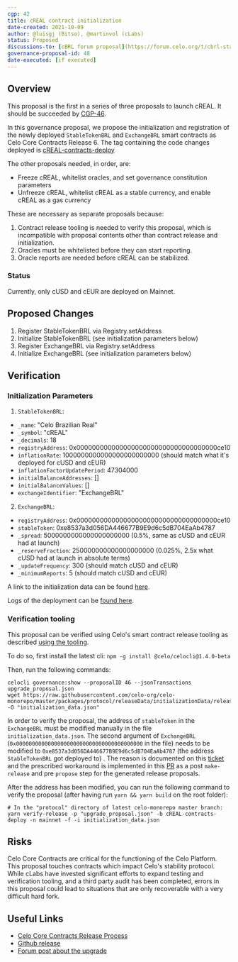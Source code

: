 ```yaml
---
cgp: 42
title: cREAL contract initialization
date-created: 2021-10-09
author: @luisgj (Bitso), @martinvol (cLabs)
status: Proposed
discussions-to: [cBRL forum proposal](https://forum.celo.org/t/cbrl-stable-asset/1281)
governance-proposal-id: 48
date-executed: [if executed]
---
```


## Overview

This proposal is the first in a series of three proposals to launch cREAL. It should be succeeded by [CGP-46](https://github.com/celo-org/governance/blob/main/CGPs/cgp-0046.md).

In this governance proposal, we propose the initialization and registration of the newly deployed `StableTokenBRL` and `ExchangeBRL` smart contracts as Celo Core Contracts Release 6. The tag containing the code changes deployed is [cREAL-contracts-deploy](https://github.com/celo-org/celo-monorepo/releases/tag/cREAL-contracts-deploy)

The other proposals needed, in order, are:
- Freeze cREAL, whitelist oracles, and set governance constitution parameters
- Unfreeze cREAL, whitelist cREAL as a stable currency, and enable cREAL as a gas currency

These are necessary as separate proposals because:
1. Contract release tooling is needed to verify this proposal, which is incompatible with proposal contents other than contract release and initialization.
2. Oracles must be whitelisted before they can start reporting.
3. Oracle reports are needed before cREAL can be stabilized.


### Status

Currently, only cUSD and cEUR are deployed on Mainnet.

## Proposed Changes

1. Register StableTokenBRL via Registry.setAddress
2. Initialize StableTokenBRL (see initialization parameters below)
3. Register ExchangeBRL via Registry.setAddress
4. Initialize ExchangeBRL (see initialization parameters below)

## Verification

### Initialization Parameters

1. `StableTokenBRL`:
- `_name`: "Celo Brazilian Real"
- `_symbol`: "cREAL"
- `_decimals`: 18
- `registryAddress`: 0x000000000000000000000000000000000000ce10
- `inflationRate`: 1000000000000000000000000 (should match what it's deployed for cUSD and cEUR)
- `inflationFactorUpdatePeriod`: 47304000
- `initialBalanceAddresses`: []
- `initialBalanceValues`: []
- `exchangeIdentifier`: "ExchangeBRL"
2. `ExchangeBRL`:
- `registryAddress`: 0x000000000000000000000000000000000000ce10
- `stableToken`: 0xe8537a3d056DA446677B9E9d6c5dB704EaAb4787
- `_spread`: 5000000000000000000000 (0.5%, same as cUSD and cEUR had at launch)
- `_reserveFraction`: 250000000000000000000 (0.025%, 2.5x what cUSD had at launch in absolute terms)
- `_updateFrequency`: 300 (should match cUSD and cEUR)
- `_minimumReports`: 5 (should match cUSD and cEUR)

A link to the initialization data can be found [here](https://github.com/celo-org/celo-monorepo/blob/master/packages/protocol/releaseData/initializationData/release6.json).

Logs of the deployment can be [found here](https://docs.google.com/document/d/1OaCtGF0U7xTI4OUhPuKc6Dvm8RzSoZE7tlbsAEVbDTs/edit).

### Verification tooling

This proposal can be verified using Celo's smart contract release tooling as described [using the tooling](https://docs.celo.org/community/release-process/smart-contracts#verify-proposed-release-candidate).

To do so, first install the latest cli:
`npm -g install @celo/celocli@1.4.0-beta`

Then, run the following commands:
```
celocli governance:show --proposalID 46 --jsonTransactions upgrade_proposal.json
wget https://raw.githubusercontent.com/celo-org/celo-monorepo/master/packages/protocol/releaseData/initializationData/release6.json -O "initialization_data.json"
```

In order to verify the proposal, the address of `stableToken` in the `ExchangeBRL` must be modified manually in the file `initialization_data.json`. The second argument of `ExchangeBRL` (`0x0000000000000000000000000000000000000000` in the file) needs to be modified to `0xe8537a3d056DA446677B9E9d6c5dB704EaAb4787` (the address `StableTokenBRL` got deployed to) . The reason is documented on this [ticket](https://github.com/celo-org/celo-monorepo/issues/7171) and the prescribed workaround is implemented in this [PR](https://github.com/celo-org/celo-monorepo/pull/7267) as a post `make-release` and pre `propose` step for the generated release proposals.

After the address has been modified, you can run the following command to verify the proposal (after having run `yarn && yarn build` on the root folder):
```
# In the "protocol" directory of latest celo-monorepo master branch:
yarn verify-release -p "upgrade_proposal.json" -b cREAL-contracts-deploy -n mainnet -f -i initialization_data.json
```

## Risks

Celo Core Contracts are critical for the functioning of the Celo Platform. This proposal touches contracts which impact Celo's stability protocol. While cLabs have invested significant efforts to expand testing and verification tooling, and a third party audit has been completed, errors in this proposal could lead to situations that are only recoverable with a very difficult hard fork.

## Useful Links

* [Celo Core Contracts Release Process](https://docs.celo.org/community/release-process/smart-contracts)
* [Github release](https://github.com/celo-org/celo-monorepo/releases/tag/celo-contracts-v3.rc0)
* [Forum post about the upgrade](https://forum.celo.org/t/contracts-release-2/719)

